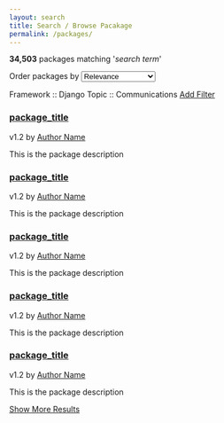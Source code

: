 ```yaml
---
layout: search
title: Search / Browse Pacakage
permalink: /packages/
---
```


<section class="order-results">
  <p class="description"><strong>34,503</strong> packages matching '<em>search term</em>'</p>
  <p class="order">
    <span>Order packages by</span>
    <select>
      <option>Relevance</option>
      <option>Date Last Updated</option>
    </select>
  </p>
</section>

<div class="applied-filters">
  <span class="filter"><i class="fa fa-filter"></i>Framework :: Django <a href="#"><i class="fa fa-close"></i></a></span>
  <span class="filter"><i class="fa fa-filter"></i>Topic :: Communications <a href="#"><i class="fa fa-close"></i></a></span>
  <a href="#" class="add-filter button small">Add Filter</a>
</div>

<section>
  <div class="package-list">
    <div class="package-snippet">
      <h3 class="title"><a href="{{ "/package/" | prepend: site.baseurl }}">package_title</a></h3>
      <p class="meta">
        <span class="version">v1.2</span> by <a href="{{ "/author/" | prepend: site.baseurl }}">Author Name</a>
      </p>
      <p class="description">
        This is the package description
      </p>
    </div>
    <div class="package-snippet">
      <h3 class="title"><a href="{{ "/package/" | prepend: site.baseurl }}">package_title</a></h3>
      <p class="meta">
        <span class="version">v1.2</span> by <a href="{{ "/author/" | prepend: site.baseurl }}">Author Name</a>
      </p>
      <p class="description">
        This is the package description
      </p>
    </div>
    <div class="package-snippet">
      <h3 class="title"><a href="{{ "/package/" | prepend: site.baseurl }}">package_title</a></h3>
      <p class="meta">
        <span class="version">v1.2</span> by <a href="{{ "/author/" | prepend: site.baseurl }}">Author Name</a>
      </p>
      <p class="description">
        This is the package description
      </p>
    </div>
    <div class="package-snippet">
      <h3 class="title"><a href="{{ "/package/" | prepend: site.baseurl }}">package_title</a></h3>
      <p class="meta">
        <span class="version">v1.2</span> by <a href="{{ "/author/" | prepend: site.baseurl }}">Author Name</a>
      </p>
      <p class="description">
        This is the package description
      </p>
    </div>
    <div class="package-snippet">
      <h3 class="title"><a href="{{ "/package/" | prepend: site.baseurl }}">package_title</a></h3>
      <p class="meta">
        <span class="version">v1.2</span> by <a href="{{ "/author/" | prepend: site.baseurl }}">Author Name</a>
      </p>
      <p class="description">
        This is the package description
      </p>
    </div>
  </div>
  <a href="#" class="button">Show More Results</a>
</section>
